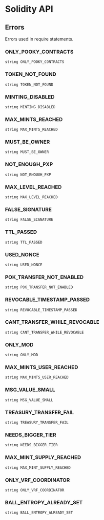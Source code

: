 # Solidity API

## Errors

Errors used in require statements.

### ONLY_POOKY_CONTRACTS

```solidity
string ONLY_POOKY_CONTRACTS
```

### TOKEN_NOT_FOUND

```solidity
string TOKEN_NOT_FOUND
```

### MINTING_DISABLED

```solidity
string MINTING_DISABLED
```

### MAX_MINTS_REACHED

```solidity
string MAX_MINTS_REACHED
```

### MUST_BE_OWNER

```solidity
string MUST_BE_OWNER
```

### NOT_ENOUGH_PXP

```solidity
string NOT_ENOUGH_PXP
```

### MAX_LEVEL_REACHED

```solidity
string MAX_LEVEL_REACHED
```

### FALSE_SIGNATURE

```solidity
string FALSE_SIGNATURE
```

### TTL_PASSED

```solidity
string TTL_PASSED
```

### USED_NONCE

```solidity
string USED_NONCE
```

### POK_TRANSFER_NOT_ENABLED

```solidity
string POK_TRANSFER_NOT_ENABLED
```

### REVOCABLE_TIMESTAMP_PASSED

```solidity
string REVOCABLE_TIMESTAMP_PASSED
```

### CANT_TRANSFER_WHILE_REVOCABLE

```solidity
string CANT_TRANSFER_WHILE_REVOCABLE
```

### ONLY_MOD

```solidity
string ONLY_MOD
```

### MAX_MINTS_USER_REACHED

```solidity
string MAX_MINTS_USER_REACHED
```

### MSG_VALUE_SMALL

```solidity
string MSG_VALUE_SMALL
```

### TREASURY_TRANSFER_FAIL

```solidity
string TREASURY_TRANSFER_FAIL
```

### NEEDS_BIGGER_TIER

```solidity
string NEEDS_BIGGER_TIER
```

### MAX_MINT_SUPPLY_REACHED

```solidity
string MAX_MINT_SUPPLY_REACHED
```

### ONLY_VRF_COORDINATOR

```solidity
string ONLY_VRF_COORDINATOR
```

### BALL_ENTROPY_ALREADY_SET

```solidity
string BALL_ENTROPY_ALREADY_SET
```

